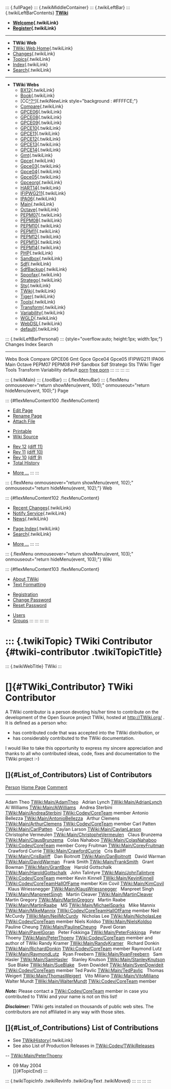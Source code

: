 ::: {.fullPage}
::: {.twikiMiddleContainer}
::: {.twikiLeftBar}
::: {.twikiLeftBarContents}
**[TWiki](http://TWiki.org/)**

-   **[Welcome](WelcomeGuest){.twikiLink}**
-   **[Register](TWikiRegistration){.twikiLink}**

------------------------------------------------------------------------

-   **TWiki Web**
-   [TWiki Web Home](WebHome){.twikiLink}
-   [Changes](WebChanges){.twikiLink}
-   [Topics](WebTopicList){.twikiLink}
-   [Index](WebIndex){.twikiLink}
-   [Search](WebSearch){.twikiLink}

------------------------------------------------------------------------

-   **TWiki Webs**
    -   [BX12](../BX12/WebHome){.twikiLink}
    -   [Book](../Book/WebHome){.twikiLink}
    -   [CC[^?^](http://www.program-transformation.org/edit/CC/WebHome?topicparent=TWiki.TWikiContributor)]{.twikiNewLink
        style="background : #FFFFCE;"}
    -   [Compare](../Compare/WebHome){.twikiLink}
    -   [GPCE06](../GPCE06/WebHome){.twikiLink}
    -   [GPCE08](../GPCE08/WebHome){.twikiLink}
    -   [GPCE09](../GPCE09/WebHome){.twikiLink}
    -   [GPCE10](../GPCE10/WebHome){.twikiLink}
    -   [GPCE11](../GPCE11/WebHome){.twikiLink}
    -   [GPCE12](../GPCE12/WebHome){.twikiLink}
    -   [GPCE13](../GPCE13/WebHome){.twikiLink}
    -   [GPCE14](../GPCE14/WebHome){.twikiLink}
    -   [Gmt](../Gmt/WebHome){.twikiLink}
    -   [Gpce](../Gpce/WebHome){.twikiLink}
    -   [Gpce03](http://www.program-transformation.org/Gpce03/WebHome){.twikiLink}
    -   [Gpce04](../Gpce04/WebHome){.twikiLink}
    -   [Gpce05](../Gpce05/WebHome){.twikiLink}
    -   [Gpceorg](../Gpceorg/WebHome){.twikiLink}
    -   [HART14](../HART14/WebHome){.twikiLink}
    -   [IFIPWG211](http://www.program-transformation.org/IFIPWG211/WebHome){.twikiLink}
    -   [IPA06](../IPA06/WebHome){.twikiLink}
    -   [Main](../Main/WebHome){.twikiLink}
    -   [Octave](../Octave/WebHome){.twikiLink}
    -   [PEPM07](../PEPM07/WebHome){.twikiLink}
    -   [PEPM08](../PEPM08/WebHome){.twikiLink}
    -   [PEPM10](../PEPM10/WebHome){.twikiLink}
    -   [PEPM11](../PEPM11/WebHome){.twikiLink}
    -   [PEPM12](../PEPM12/WebHome){.twikiLink}
    -   [PEPM13](../PEPM13/WebHome){.twikiLink}
    -   [PEPM14](../PEPM14/WebHome){.twikiLink}
    -   [PHP](../PHP/WebHome){.twikiLink}
    -   [Sandbox](../Sandbox/WebHome){.twikiLink}
    -   [Sdf](../Sdf/WebHome){.twikiLink}
    -   [SdfBackup](../SdfBackup/WebHome){.twikiLink}
    -   [Spoofax](../Spoofax/WebHome){.twikiLink}
    -   [Stratego](../Stratego/WebHome){.twikiLink}
    -   [Sts](../Sts/WebHome){.twikiLink}
    -   [TWiki](WebHome){.twikiLink}
    -   [Tiger](../Tiger/WebHome){.twikiLink}
    -   [Tools](../Tools/WebHome){.twikiLink}
    -   [Transform](../Transform/WebHome){.twikiLink}
    -   [Variability](../Variability/WebHome){.twikiLink}
    -   [WGLD](../WGLD/WebHome){.twikiLink}
    -   [WebDSL](../WebDSL/WebHome){.twikiLink}
    -   [default](DefaultWebHome){.twikiLink}

::: {.twikiLeftBarPersonal}
::: {style="overflow:auto; height:1px; width:1px;"}
Changes Index Search

------------------------------------------------------------------------

Webs Book Compare GPCE06 Gmt Gpce Gpce04 Gpce05 IFIPWG211 IPA06 Main
Octave PEPM07 PEPM08 PHP Sandbox Sdf Stratego Sts TWiki Tiger Tools
Transform Variability default
[porn](http://www.estrategiavirtual.com/adult/) [free
porn](http://www.estrategiavirtual.com/free/)
:::
:::
:::
:::

::: {.twikiMain}
::: {.toolBar}
::: {.flexMenuBar}
::: {.flexMenu onmouseover="return showMenu(event, 100);" onmouseout="return hideMenu(event, 100);"}
Page

::: {#flexMenuContent100 .flexMenuContent}
-   [Edit
    Page](http://www.program-transformation.org/edit/TWiki/TWikiContributor?t=1536827493)
-   [Rename
    Page](http://www.program-transformation.org/rename/TWiki/TWikiContributor)
-   [Attach
    File](http://www.program-transformation.org/attach/TWiki/TWikiContributor)

<!-- -->

-   [Printable](http://www.program-transformation.org/view/TWiki/TWikiContributor?skin=print.pattern)
-   [Wiki
    Source](http://www.program-transformation.org/view/TWiki/TWikiContributor?skin=text&raw=on&contenttype=text/plain)

<!-- -->

-   [Rev
    12](http://www.program-transformation.org/view/TWiki/TWikiContributor?rev=1.12)
    [(diff 11)](http://www.program-transformation.org/rdiff/TWiki/TWikiContributor?rev1=1.12&rev2=1.11)
-   [Rev
    11](http://www.program-transformation.org/view/TWiki/TWikiContributor?rev=1.11)
    [(diff 10)](http://www.program-transformation.org/rdiff/TWiki/TWikiContributor?rev1=1.11&rev2=1.10)
-   [Rev
    10](http://www.program-transformation.org/view/TWiki/TWikiContributor?rev=1.10)
    [(diff 9)](http://www.program-transformation.org/rdiff/TWiki/TWikiContributor?rev1=1.10&rev2=1.9)
-   [Total
    History](http://www.program-transformation.org/rdiff/TWiki/TWikiContributor)

<!-- -->

-   [More
    \...](http://www.program-transformation.org/oops/TWiki/TWikiContributor?template=oopsmore&param1=1.12&param2=1.12)
:::
:::

::: {.flexMenu onmouseover="return showMenu(event, 102);" onmouseout="return hideMenu(event, 102);"}
Web

::: {#flexMenuContent102 .flexMenuContent}
-   [Recent Changes](WebChanges){.twikiLink}
-   [Notify Service](WebNotify){.twikiLink}
-   [News](WebNews){.twikiLink}

<!-- -->

-   [Page Index](WebIndex){.twikiLink}
-   [Search](WebSearch){.twikiLink}

<!-- -->

-   [More
    \...](http://www.program-transformation.org/oops/TWiki/TWikiContributor?template=oopsmore&param1=1.12&param2=1.12)
:::
:::

::: {.flexMenu onmouseover="return showMenu(event, 103);" onmouseout="return hideMenu(event, 103);"}
Wiki

::: {#flexMenuContent103 .flexMenuContent}
-   [About
    TWiki](http://www.program-transformation.org/view/TWiki/WebHome)
-   [Text
    Formatting](http://www.program-transformation.org/view/TWiki/TextFormattingRules)

<!-- -->

-   [Registration](http://www.program-transformation.org/view/TWiki/TWikiRegistration)
-   [Change
    Password](http://www.program-transformation.org/view/TWiki/ChangePassword)
-   [Reset
    Password](http://www.program-transformation.org/view/TWiki/ResetPassword)

<!-- -->

-   [Users](http://www.program-transformation.org/view/Main/TWikiUsers)
-   [Groups](http://www.program-transformation.org/view/Main/TWikiGroups)
:::
:::
:::
:::

::: {.twikiTopic}
TWiki Contributor {#twiki-contributor .twikiTopicTitle}
=================

::: {.twikiWebTitle}
TWiki
:::

[]{#TWiki_Contributor} TWiki Contributor
========================================

A TWiki contributor is a person devoting his/her time to contribute on
the development of the Open Source project TWiki, hosted at
<http://TWiki.org/> . It is defined as a person who:

-   has contributed code that was accepted into the TWiki distribution,
    or
-   has considerably contributed to the TWiki documentation.

I would like to take this opportunity to express my sincere appreciation
and thanks to all who contributed ideas, code, fixes and documentation
to the TWiki project :-)

[]{#List_of_Contributors} List of Contributors
----------------------------------------------

  [Person](TWikiContributor@sortcol=0&table=1&up=0#sorted_table "Sort by this column")   [Home Page](TWikiContributor@sortcol=1&table=1&up=0#sorted_table "Sort by this column")                                              [Comment](TWikiContributor@sortcol=2&table=1&up=0#sorted_table "Sort by this column")
  -------------------------------------------------------------------------------------- ------------------------------------------------------------------------------------------------------------------------------------ -------------------------------------------------------------------------------------------------------------------------------------------
  Adam Theo                                                                              [TWiki:Main/AdamTheo](http://twiki.org/cgi-bin/view/Main/AdamTheo "'Main/AdamTheo' on TWiki.org")                                     
  Adrian Lynch                                                                           [TWiki:Main/AdrianLynch](http://twiki.org/cgi-bin/view/Main/AdrianLynch "'Main/AdrianLynch' on TWiki.org")                            
  Al Williams                                                                            [TWiki:Main/AlWilliams](http://twiki.org/cgi-bin/view/Main/AlWilliams "'Main/AlWilliams' on TWiki.org")                               
  Andrea Sterbini                                                                        [TWiki:Main/AndreaSterbini](http://twiki.org/cgi-bin/view/Main/AndreaSterbini "'Main/AndreaSterbini' on TWiki.org")                  [TWiki:Codev/CoreTeam](http://twiki.org/cgi-bin/view/Codev/CoreTeam "'Codev/CoreTeam' on TWiki.org") member
  Antonio Bellezza                                                                       [TWiki:Main/AntonioBellezza](http://twiki.org/cgi-bin/view/Main/AntonioBellezza "'Main/AntonioBellezza' on TWiki.org")                
  Arthur Clemens                                                                         [TWiki:Main/ArthurClemens](http://twiki.org/cgi-bin/view/Main/ArthurClemens "'Main/ArthurClemens' on TWiki.org")                     [TWiki:Codev/CoreTeam](http://twiki.org/cgi-bin/view/Codev/CoreTeam "'Codev/CoreTeam' on TWiki.org") member
  Carl Patten                                                                            [TWiki:Main/CarlPatten](http://twiki.org/cgi-bin/view/Main/CarlPatten "'Main/CarlPatten' on TWiki.org")                               
  Caylan Larson                                                                          [TWiki:Main/CaylanLarson](http://twiki.org/cgi-bin/view/Main/CaylanLarson "'Main/CaylanLarson' on TWiki.org")                         
  Christophe Vermeulen                                                                   [TWiki:Main/ChristopheVermeulen](http://twiki.org/cgi-bin/view/Main/ChristopheVermeulen "'Main/ChristopheVermeulen' on TWiki.org")    
  Claus Brunzema                                                                         [TWiki:Main/ClausBrunzema](http://twiki.org/cgi-bin/view/Main/ClausBrunzema "'Main/ClausBrunzema' on TWiki.org")                      
  Colas Nahaboo                                                                          [TWiki:Main/ColasNahaboo](http://twiki.org/cgi-bin/view/Main/ColasNahaboo "'Main/ColasNahaboo' on TWiki.org")                        [TWiki:Codev/CoreTeam](http://twiki.org/cgi-bin/view/Codev/CoreTeam "'Codev/CoreTeam' on TWiki.org") member
  Corey Fruitman                                                                         [TWiki:Main/CoreyFruitman](http://twiki.org/cgi-bin/view/Main/CoreyFruitman "'Main/CoreyFruitman' on TWiki.org")                      
  Crawford Currie                                                                        [TWiki:Main/CrawfordCurrie](http://twiki.org/cgi-bin/view/Main/CrawfordCurrie "'Main/CrawfordCurrie' on TWiki.org")                   
  Cris Bailiff                                                                           [TWiki:Main/CrisBailiff](http://twiki.org/cgi-bin/view/Main/CrisBailiff "'Main/CrisBailiff' on TWiki.org")                            
  Dan Boitnott                                                                           [TWiki:Main/DanBoitnott](http://twiki.org/cgi-bin/view/Main/DanBoitnott "'Main/DanBoitnott' on TWiki.org")                            
  David Warman                                                                           [TWiki:Main/DavidWarman](http://twiki.org/cgi-bin/view/Main/DavidWarman "'Main/DavidWarman' on TWiki.org")                            
  Frank Smith                                                                            [TWiki:Main/FrankSmith](http://twiki.org/cgi-bin/view/Main/FrankSmith "'Main/FrankSmith' on TWiki.org")                               
  Grant Bowman                                                                           [TWiki:Main/GrantBow](http://twiki.org/cgi-bin/view/Main/GrantBow "'Main/GrantBow' on TWiki.org")                                     
  Harold Gottschalk                                                                      [TWiki:Main/HaroldGottschalk](http://twiki.org/cgi-bin/view/Main/HaroldGottschalk "'Main/HaroldGottschalk' on TWiki.org")             
  John Talintyre                                                                         [TWiki:Main/JohnTalintyre](http://twiki.org/cgi-bin/view/Main/JohnTalintyre "'Main/JohnTalintyre' on TWiki.org")                     [TWiki:Codev/CoreTeam](http://twiki.org/cgi-bin/view/Codev/CoreTeam "'Codev/CoreTeam' on TWiki.org") member
  Kevin Kinnell                                                                          [TWiki:Main/KevinKinnell](http://twiki.org/cgi-bin/view/Main/KevinKinnell "'Main/KevinKinnell' on TWiki.org")                        [TWiki:Codev/CoreTeamHallOfFame](http://twiki.org/cgi-bin/view/Codev/CoreTeamHallOfFame "'Codev/CoreTeamHallOfFame' on TWiki.org") member
  Kim Covil                                                                              [TWiki:Main/KimCovil](http://twiki.org/cgi-bin/view/Main/KimCovil "'Main/KimCovil' on TWiki.org")                                     
  Klaus Wriessnegger                                                                     [TWiki:Main/KlausWriessnegger](http://twiki.org/cgi-bin/view/Main/KlausWriessnegger "'Main/KlausWriessnegger' on TWiki.org")          
  Manpreet Singh                                                                         [TWiki:Main/ManpreetSingh](http://twiki.org/cgi-bin/view/Main/ManpreetSingh "'Main/ManpreetSingh' on TWiki.org")                      
  Martin Cleaver                                                                         [TWiki:Main/MartinCleaver](http://twiki.org/cgi-bin/view/Main/MartinCleaver "'Main/MartinCleaver' on TWiki.org")                      
  Martin Gregory                                                                         [TWiki:Main/MartinGregory](http://twiki.org/cgi-bin/view/Main/MartinGregory "'Main/MartinGregory' on TWiki.org")                      
  Martin Raabe                                                                           [TWiki:Main/MartinRaabe](http://twiki.org/cgi-bin/view/Main/MartinRaabe "'Main/MartinRaabe' on TWiki.org")                            
  MS                                                                                     [TWiki:Main/MichaelSparks](http://twiki.org/cgi-bin/view/Main/MichaelSparks "'Main/MichaelSparks' on TWiki.org")                      
  Mike Mannix                                                                            [TWiki:Main/MikeMannix](http://twiki.org/cgi-bin/view/Main/MikeMannix "'Main/MikeMannix' on TWiki.org")                              [TWiki:Codev/CoreTeamHallOfFame](http://twiki.org/cgi-bin/view/Codev/CoreTeamHallOfFame "'Codev/CoreTeamHallOfFame' on TWiki.org") member
  Neil McCurdy                                                                           [TWiki:Main/NeilMcCurdy](http://twiki.org/cgi-bin/view/Main/NeilMcCurdy "'Main/NeilMcCurdy' on TWiki.org")                            
  Nicholas Lee                                                                           [TWiki:Main/NicholasLee](http://twiki.org/cgi-bin/view/Main/NicholasLee "'Main/NicholasLee' on TWiki.org")                           [TWiki:Codev/CoreTeam](http://twiki.org/cgi-bin/view/Codev/CoreTeam "'Codev/CoreTeam' on TWiki.org") member
  Niels Koldso                                                                           [TWiki:Main/NielsKoldso](http://twiki.org/cgi-bin/view/Main/NielsKoldso "'Main/NielsKoldso' on TWiki.org")                            
  Pauline Cheung                                                                         [TWiki:Main/PaulineCheung](http://twiki.org/cgi-bin/view/Main/PaulineCheung "'Main/PaulineCheung' on TWiki.org")                      
  Pavel Goran                                                                            [TWiki:Main/PavelGoran](http://twiki.org/cgi-bin/view/Main/PavelGoran "'Main/PavelGoran' on TWiki.org")                               
  Peter Fokkinga                                                                         [TWiki:Main/PeterFokkinga](http://twiki.org/cgi-bin/view/Main/PeterFokkinga "'Main/PeterFokkinga' on TWiki.org")                      
  Peter Thoeny                                                                           [TWiki:Main/PeterThoeny](http://twiki.org/cgi-bin/view/Main/PeterThoeny "'Main/PeterThoeny' on TWiki.org")                           [TWiki:Codev/CoreTeam](http://twiki.org/cgi-bin/view/Codev/CoreTeam "'Codev/CoreTeam' on TWiki.org") member and author of TWiki
  Randy Kramer                                                                           [TWiki:Main/RandyKramer](http://twiki.org/cgi-bin/view/Main/RandyKramer "'Main/RandyKramer' on TWiki.org")                            
  Richard Donkin                                                                         [TWiki:Main/RichardDonkin](http://twiki.org/cgi-bin/view/Main/RichardDonkin "'Main/RichardDonkin' on TWiki.org")                     [TWiki:Codev/CoreTeam](http://twiki.org/cgi-bin/view/Codev/CoreTeam "'Codev/CoreTeam' on TWiki.org") member
  Raymond Lutz                                                                           [TWiki:Main/RaymondLutz](http://twiki.org/cgi-bin/view/Main/RaymondLutz "'Main/RaymondLutz' on TWiki.org")                            
  Ryan Freebern                                                                          [TWiki:Main/RyanFreebern](http://twiki.org/cgi-bin/view/Main/RyanFreebern "'Main/RyanFreebern' on TWiki.org")                         
  Sam Hasler                                                                             [TWiki:Main/SamHasler](http://twiki.org/cgi-bin/view/Main/SamHasler "'Main/SamHasler' on TWiki.org")                                  
  Stanley Knutson                                                                        [TWiki:Main/StanleyKnutson](http://twiki.org/cgi-bin/view/Main/StanleyKnutson "'Main/StanleyKnutson' on TWiki.org")                   
  Sue Blake                                                                              [TWiki:Main/SueBlake](http://twiki.org/cgi-bin/view/Main/SueBlake "'Main/SueBlake' on TWiki.org")                                     
  Sven Dowideit                                                                          [TWiki:Main/SvenDowideit](http://twiki.org/cgi-bin/view/Main/SvenDowideit "'Main/SvenDowideit' on TWiki.org")                        [TWiki:Codev/CoreTeam](http://twiki.org/cgi-bin/view/Codev/CoreTeam "'Codev/CoreTeam' on TWiki.org") member
  Ted Pavlic                                                                             [TWiki:Main/TedPavlic](http://twiki.org/cgi-bin/view/Main/TedPavlic "'Main/TedPavlic' on TWiki.org")                                  
  Thomas Weigert                                                                         [TWiki:Main/ThomasWeigert](http://twiki.org/cgi-bin/view/Main/ThomasWeigert "'Main/ThomasWeigert' on TWiki.org")                      
  Vito Miliano                                                                           [TWiki:Main/VitoMiliano](http://twiki.org/cgi-bin/view/Main/VitoMiliano "'Main/VitoMiliano' on TWiki.org")                            
  Walter Mundt                                                                           [TWiki:Main/WalterMundt](http://twiki.org/cgi-bin/view/Main/WalterMundt "'Main/WalterMundt' on TWiki.org")                           [TWiki:Codev/CoreTeam](http://twiki.org/cgi-bin/view/Codev/CoreTeam "'Codev/CoreTeam' on TWiki.org") member

***Note:*** Please contact a
[TWiki:Codev/CoreTeam](http://twiki.org/cgi-bin/view/Codev/CoreTeam "'Codev/CoreTeam' on TWiki.org")
member in case you contributed to TWiki and your name is not on this
list!

***Disclaimer:*** TWiki gets installed on thousands of public web sites.
The contributors are not affiliated in any way with those sites.

[]{#List_of_Contributions} List of Contributions
------------------------------------------------

-   See [TWikiHistory](TWikiHistory){.twikiLink}
-   See also List of Production Releases in
    [TWiki:Codev/TWikiReleases](http://twiki.org/cgi-bin/view/Codev/TWikiReleases "'Codev/TWikiReleases' on TWiki.org")

\--
[TWiki:Main/PeterThoeny](http://twiki.org/cgi-bin/view/Main/PeterThoeny "'Main/PeterThoeny' on TWiki.org")
- 09 May 2004\
[]{#TopicEnd}
:::

::: {.twikiTopicInfo .twikiRevInfo .twikiGrayText .twikiMoved}
:::
:::
:::
:::
